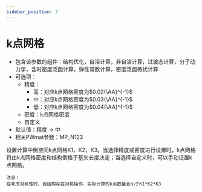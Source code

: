```yaml
---
sidebar_position: 7
---
```


# k点网格
- 包含该参数的组件：结构优化，自洽计算，非自洽计算，过渡态计算，分子动力学，含时密度泛函计算，弹性常数计算，密度泛函微扰计算
- 可选项：
  - 精度：
    - 高：对应k点网格密度为$0.02{\AA}^{-1}$
    - 中：对应k点网格密度为$0.03{\AA}^{-1}$
    - 低：对应k点网格密度为$0.04{\AA}^{-1}$
  - 密度：k点网格密度
  - 自定义
- 默认值：精度 -> 中
- 相关PWmat参数：MP_N123

设置计算中倒空间k点网格K1，K2，K3。当选择精度或密度进行设置时，k点网格将由k点网格密度和结构倒格子基矢长度决定；当选择自定义时，可以手动设置k点网格。

```
注意：
在考虑对称性时，若结构存在对称操作，实际计算的k点数量会小于K1*K2*K3
```